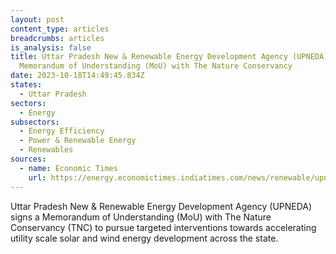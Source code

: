 ```yaml
---
layout: post
content_type: articles
breadcrumbs: articles
is_analysis: false
title: Uttar Pradesh New & Renewable Energy Development Agency (UPNEDA) signs a
  Memorandum of Understanding (MoU) with The Nature Conservancy
date: 2023-10-18T14:49:45.834Z
states:
  - Uttar Pradesh
sectors:
  - Energy
subsectors:
  - Energy Efficiency
  - Power & Renewable Energy
  - Renewables
sources:
  - name: Economic Times
    url: https://energy.economictimes.indiatimes.com/news/renewable/upneda-signs-mou-with-tnc-india-to-accelerate-utility-scale-solar-projects-in-uttar-pradesh/104374674
---
```

Uttar Pradesh New & Renewable Energy Development Agency (UPNEDA) signs a Memorandum of Understanding (MoU) with The Nature Conservancy (TNC) to pursue targeted interventions towards accelerating utility scale solar and wind energy development across the state.
